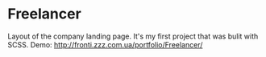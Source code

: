 # Freelancer
Layout of the company landing page. It's my first project that was bulit with SCSS. 
Demo: http://fronti.zzz.com.ua/portfolio/Freelancer/
